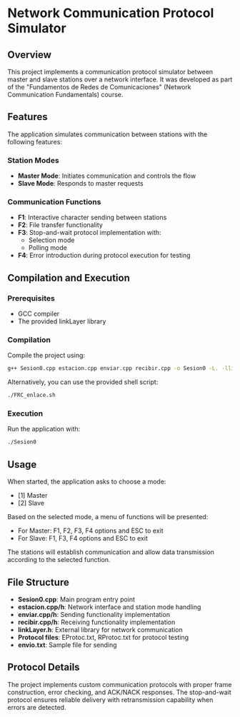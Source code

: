 # Network Communication Protocol Simulator

## Overview
This project implements a communication protocol simulator between master and slave stations over a network interface. It was developed as part of the "Fundamentos de Redes de Comunicaciones" (Network Communication Fundamentals) course.

## Features
The application simulates communication between stations with the following features:

### Station Modes
- **Master Mode**: Initiates communication and controls the flow
- **Slave Mode**: Responds to master requests

### Communication Functions
- **F1**: Interactive character sending between stations
- **F2**: File transfer functionality
- **F3**: Stop-and-wait protocol implementation with:
  - Selection mode
  - Polling mode
- **F4**: Error introduction during protocol execution for testing

## Compilation and Execution

### Prerequisites
- GCC compiler
- The provided linkLayer library

### Compilation
Compile the project using:

```bash
g++ Sesion0.cpp estacion.cpp enviar.cpp recibir.cpp -o Sesion0 -L. -llinkLayer
```

Alternatively, you can use the provided shell script:
```bash
./FRC_enlace.sh
```

### Execution
Run the application with:
```bash
./Sesion0
```


## Usage
When started, the application asks to choose a mode:

- [1] Master
- [2] Slave

Based on the selected mode, a menu of functions will be presented:

- For Master: F1, F2, F3, F4 options and ESC to exit
- For Slave: F1, F3, F4 options and ESC to exit

The stations will establish communication and allow data transmission according to the selected function.

## File Structure
- **Sesion0.cpp**: Main program entry point
- **estacion.cpp/h**: Network interface and station mode handling
- **enviar.cpp/h**: Sending functionality implementation
- **recibir.cpp/h**: Receiving functionality implementation
- **linkLayer.h**: External library for network communication
- **Protocol files**: EProtoc.txt, RProtoc.txt for protocol testing
- **envio.txt**: Sample file for sending

## Protocol Details
The project implements custom communication protocols with proper frame construction, error checking, and ACK/NACK responses. The stop-and-wait protocol ensures reliable delivery with retransmission capability when errors are detected.
